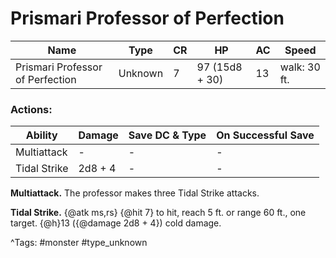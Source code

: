 # Prismari Professor of Perfection

| Name | Type | CR | HP | AC | Speed |
|------|------|----|----|----|-------|
| Prismari Professor of Perfection | Unknown | 7 | 97 (15d8 + 30) | 13 | walk: 30 ft. |

### Actions:

| Ability | Damage | Save DC & Type | On Successful Save |
|---------|--------|----------------|--------------------|
| Multiattack | - | - | - |
| Tidal Strike | 2d8 + 4 | - | - |


**Multiattack.** The professor makes three Tidal Strike attacks.

**Tidal Strike.** {@atk ms,rs} {@hit 7} to hit, reach 5 ft. or range 60 ft., one target. {@h}13 ({@damage 2d8 + 4}) cold damage.

^Tags: #monster #type_unknown